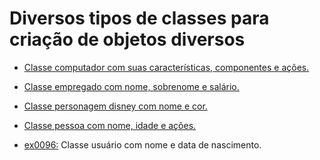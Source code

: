 # Diversos tipos de classes para criação de objetos diversos


- [Classe computador com suas características, componentes e ações.](ex0093_classe_computador/ex0093_classe_computador.py)

- [Classe empregado com nome, sobrenome e salário.](ex0093_classe_empregado/ex0093_classe_empregado.py)

- [Classe personagem disney com nome e cor.](ex0093_classe_personagem_disney.py) 

- [Classe pessoa com nome, idade e ações.](ex0093_classe_pessoa/ex0093_classe_pessoa.py) 






- [ex0096:](exercicio_py/ex0096_classe_usuario.py) Classe usuário com nome e data de nascimento.


